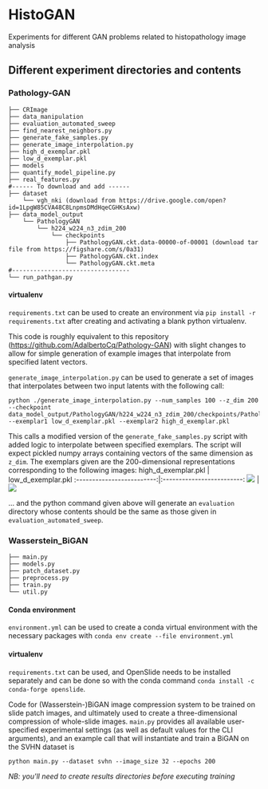 # HistoGAN
Experiments for different GAN problems related to histopathology image analysis

## Different experiment directories and contents
### Pathology-GAN
```
├── CRImage
├── data_manipulation
├── evaluation_automated_sweep
├── find_nearest_neighbors.py
├── generate_fake_samples.py
├── generate_image_interpolation.py
├── high_d_exemplar.pkl
├── low_d_exemplar.pkl
├── models
├── quantify_model_pipeline.py
├── real_features.py
#------ To download and add ------
├── dataset
    └── vgh_nki (download from https://drive.google.com/open?id=1LpgW85CVA48C8LnpmsDMdHqeCGHKsAxw) 
├── data_model_output
    └── PathologyGAN
        └── h224_w224_n3_zdim_200
            └── checkpoints
                ├── PathologyGAN.ckt.data-00000-of-00001 (download tar file from https://figshare.com/s/0a31)
                ├── PathologyGAN.ckt.index
                └── PathologyGAN.ckt.meta
#---------------------------------
└── run_pathgan.py
```
#### virtualenv
`requirements.txt` can be used to create an environment via `pip install -r requirements.txt` after creating and activating a blank python virtualenv.

This code is roughly equivalent to this repository (https://github.com/AdalbertoCq/Pathology-GAN) with slight changes to allow
for simple generation of example images that interpolate from specified latent vectors.

`generate_image_interpolation.py` can be used to generate a set of images that interpolates between two input latents with the following call:
```
python ./generate_image_interpolation.py --num_samples 100 --z_dim 200 --checkpoint data_model_output/PathologyGAN/h224_w224_n3_zdim_200/checkpoints/PathologyGAN.ckt --exemplar1 low_d_exemplar.pkl --exemplar2 high_d_exemplar.pkl
```
This calls a modified version of the `generate_fake_samples.py` script with added logic to interpolate between specified exemplars. The script
will expect pickled numpy arrays containing vectors of the same dimension as `z_dim`. The exemplars given are the 200-dimensional
representations corresponding to the following images:
high_d_exemplar.pkl             |  low_d_exemplar.pkl
:-------------------------:|:-------------------------:
![](evaluation_automated_sweep/gen_0_alpha_0.png) | ![](evaluation_automated_sweep/gen_99_alpha_100.png)

... and the python command given above will generate an `evaluation` directory whose contents should be the same as those given in `evaluation_automated_sweep`.

### Wasserstein_BiGAN
```
├── main.py
├── models.py
├── patch_dataset.py
├── preprocess.py
├── train.py
└── util.py
```
#### Conda environment
`environment.yml` can be used to create a conda virtual environment with the necessary packages with `conda env create --file environment.yml`
#### virtualenv
`requirements.txt` can be used, and OpenSlide needs to be installed separately and can be done so with the conda command `conda install -c conda-forge openslide`.

Code for (Wasserstein-)BiGAN image compression system to be trained on slide patch images, and ultimately used to create a three-dimensional compression of whole-slide images. `main.py` provides all available user-specified experimental settings (as well as default values for the CLI arguments), and an example call that will instantiate and train a BiGAN on the SVHN dataset is
```
python main.py --dataset svhn --image_size 32 --epochs 200
```
*NB: you'll need to create results directories before executing training*

